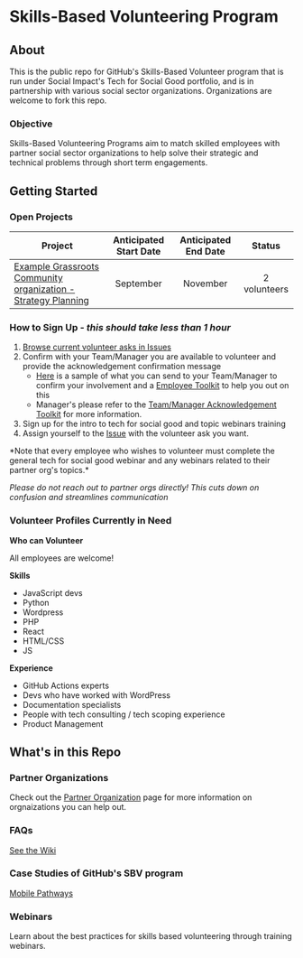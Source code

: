# Skills-Based Volunteering Program

## About

This is the public repo for GitHub's Skills-Based Volunteer program that is run under Social Impact's Tech for Social Good portfolio, and is in partnership with various social sector organizations. Organizations are welcome to fork this repo.

### Objective
Skills-Based Volunteering Programs aim to match skilled employees with partner social sector organizations to help solve their strategic and technical problems through short term engagements. 

## Getting Started


### Open Projects
|Project   | Anticipated Start Date  | Anticipated End Date   |  Status |
|---|:---:|:---:|:---:| 
|  [Example Grassroots Community organization - Strategy Planning](https://github.com/github/Skills-Based-Volunteering-Public/issues/2)   |  September | November | 2 volunteers |

  
 
### How to Sign Up - _this should take less than 1 hour_
1. [Browse current volunteer asks in Issues](https://github.com/github/Skills-Based-Volunteering-Public/issues)
2. Confirm with your Team/Manager you are available to volunteer and provide the acknowledgement confirmation message
    - [Here](https://github.com/github/Skills-Based-Volunteering-Public/blob/main/Manager%20Acknowledgement/Manager%20Acknowledgement%20Form%20-%20Hubbers%2C%20Skills-based%20Volunteering.md) is a sample of what you can send to your Team/Manager to confirm your involvement and a [Employee Toolkit](https://github.com/github/Skills-Based-Volunteering-Public/blob/main/Manager%20Acknowledgement/Employee%20Toolkit%20on%20requesting%20for%20Manager%20Acknowledgement.md) to help you out on this
    - Manager's please refer to the [Team/Manager Acknowledgement Toolkit]([https://github.com/github/SI-skills-based-volunteering/blob/main/Manager%20Acknowledgement/Manager%20Toolkit%20Reviewing%20Acknowledgement%20Requests.md](https://github.com/github/Skills-Based-Volunteering-Public/blob/main/Manager%20Acknowledgement/Manager%20Toolkit%20Reviewing%20Acknowledgement%20Requests.md)) for more information.
4. Sign up for the intro to tech for social good and topic webinars training
5. Assign yourself to the [Issue](https://github.com/github/Skills-Based-Volunteering-Public/issues) with the volunteer ask you want.

\*Note that every employee who wishes to volunteer must complete the general tech for social good webinar and any webinars related to their partner org's topics.\*

_Please do not reach out to partner orgs directly! This cuts down on confusion and streamlines communication_
### Volunteer Profiles Currently in Need
**Who can Volunteer**

All employees are welcome! 

**Skills**
- JavaScript devs
- Python
- Wordpress
- PHP
- React
- HTML/CSS
- JS

**Experience**
- GitHub Actions experts 
- Devs who have worked with WordPress
- Documentation specialists
- People with tech consulting / tech scoping experience
- Product Management


## What's in this Repo

### Partner Organizations 

Check out the [Partner Organization](https://github.com/github/Skills-Based-Volunteering-Public/tree/main/Partner%20Organizations) page for more information on orgnaizations you can help out.



### FAQs

[See the Wiki](https://github.com/github/SI-skills-based-volunteering/wiki)


### Case Studies of GitHub's SBV program
[Mobile Pathways](https://socialimpact.github.com/insights/Skills-Based-Volunteering-case-study-Data-visualization-with-Mobile-Pathways/)


### Webinars

Learn about the best practices for skills based volunteering through training webinars.

